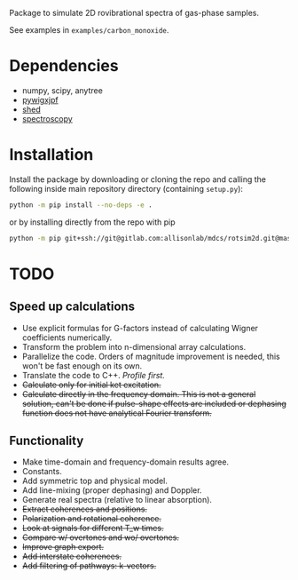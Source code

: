 Package to simulate 2D rovibrational spectra of gas-phase samples.

See examples in `examples/carbon_monoxide`.

# Dependencies
- numpy, scipy, anytree
- [pywigxjpf](https://gitlab.com/allisonlab/mdcs/pywigxjpf)
- [shed](https://gitlab.com/allisonlab/mdcs/shed)
- [spectroscopy](https://gitlab.com/allisonlab/mdcs/spectroscopy)

# Installation
Install the package by downloading or cloning the repo and calling the following inside main repository directory (containing `setup.py`):

``` sh
python -m pip install --no-deps -e .
```

or by installing directly from the repo with pip

``` sh
python -m pip git+ssh://git@gitlab.com:allisonlab/mdcs/rotsim2d.git@master
```

# TODO

## Speed up calculations

+ Use explicit formulas for G-factors instead of calculating Wigner coefficients numerically.
+ Transform the problem into n-dimensional array calculations.
+ Parallelize the code. Orders of magnitude improvement is needed, this won't be fast enough on its own.
+ Translate the code to C++. *Profile first.*
+ ~~Calculate only for initial ket excitation.~~
+ ~~Calculate directly in the frequency domain. This is not a general solution, can't be done if pulse-shape effects are included or dephasing function does not have analytical Fourier transform.~~

## Functionality

+ Make time-domain and frequency-domain results agree.
+ Constants.
+ Add symmetric top and physical model.
+ Add line-mixing (proper dephasing) and Doppler.
+ Generate real spectra (relative to linear absorption).
+ ~~Extract coherences and positions.~~
+ ~~Polarization and rotational coherence.~~
+ ~~Look at signals for different T_w times.~~ 
+ ~~Compare w/ overtones and wo/ overtones.~~
+ ~~Improve graph export.~~
+ ~~Add interstate coherences.~~
+ ~~Add filtering of pathways: k-vectors.~~
